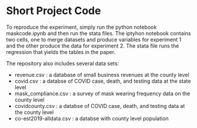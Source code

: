 # Short Project Code

To reproduce the experiment, simply run the python notebook maskcode.ipynb and then run the stata files. The iptyhon notebook contains two cells, one to merge datasets and produce variables for experiment 1 and the other produce the data for experiment 2. The stata file runs the regression that yields the tables in the paper. 

The repository also includes several data sets:
- revenue.csv : a database of small business revenues at the county level
- covid.csv : a databse of COVID case, death, and testing data at the state level
- mask_compliance.csv : a survey of mask wearing frequency data on the county level
- covidcounty.csv : a databse of COVID case, death, and testing data at the county level
- co-est2019-alldata.csv : a databse with county level population
 

